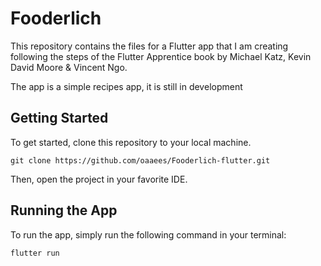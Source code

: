 # Fooderlich

This repository contains the files for a Flutter app that I am creating following the steps of the Flutter Apprentice book by Michael Katz, Kevin David Moore & Vincent Ngo.

The app is a simple recipes app, it is still in development

## Getting Started

To get started, clone this repository to your local machine.

```
git clone https://github.com/oaaees/Fooderlich-flutter.git
```
Then, open the project in your favorite IDE.

## Running the App

To run the app, simply run the following command in your terminal:

```
flutter run
```
